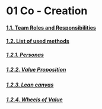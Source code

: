 # 01 Co - Creation

#### [1.1. Team Roles and Responsibilities](https://github.com/hhzsmartlab/iowash/blob/master/01_Co-Creation/1.1_Team.md)
#### [1.2. List of used methods](https://github.com/hhzsmartlab/iowash/blob/master/01_Co-Creation/1.2_Methods.md)
##### [1.2.1. Personas](https://github.com/hhzsmartlab/iowash/blob/master/01_Co-Creation/1.2_Methods.md#personas)
##### [1.2.2. Value Proposition](https://github.com/hhzsmartlab/iowash/blob/master/01_Co-Creation/1.2_Methods.md#value-propsition)
##### [1.2.3. Lean canvas](https://github.com/hhzsmartlab/iowash/blob/master/01_Co-Creation/1.2_Methods.md#lean-canvas)
##### [1.2.4. Wheels of Value](https://github.com/hhzsmartlab/iowash/blob/master/01_Co-Creation/1.2_Methods.md#wheels-of-value)
